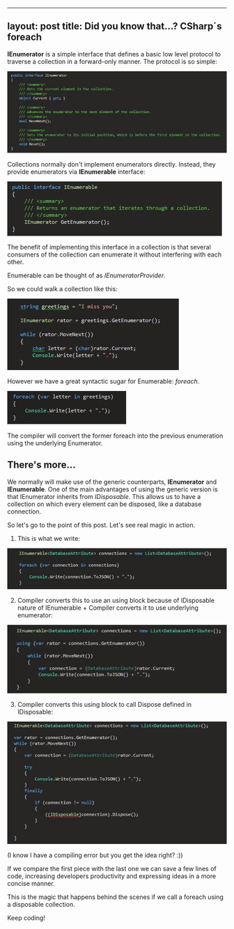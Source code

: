 
---
layout: post
title: Did you know that...? CSharp´s foreach
---

**IEnumerator** is a simple interface that defines a basic low level protocol to traverse a collection in a forward-only manner. The protocol is so simple:

![Image description](/images/foreach/IEnumerator.jpg)

Collections normally don't implement enumerators directly. Instead, they provide enumerators via **IEnumerable** interface:

![Image description](/images/foreach/IEnumerable.jpg)

The benefit of implementing this interface in a collection is that several consumers of the collection can enumerate it without interfering with each other. 

Enumerable can be thought of as _IEnumeratorProvider_.

So we could walk a collection like this:

![Image description](/images/foreach/WalkEnumerator.jpg)

However we have a  great syntactic sugar for Enumerable: *foreach*.

![Image description](/images/foreach/Foreach.jpg)

The compiler will convert the former foreach into the previous enumeration using the underlying Enumerator.

## There's more...

We normally will make use of the generic counterparts, **IEnumerator<T>** and **IEnumerable<T>**.
One of the main advantages of using the generic version is that IEnumerator<T> inherits from *IDisposable*. This allows us to have a collection on which every element can be disposed, like a database connection.

So let's go to the point of this post. Let's see real magic in action.

1. This is what we write:

![Image description](/images/foreach/foreach2.jpg)

2. Compiler converts this to use an using block because of IDisposable nature of IEnumerable + Compiler converts it to use underlying enumerator:

![Image description](/images/foreach/trans1.jpg)

3. Compiler converts this using block to call Dispose defined in IDisposable:

![Image description](/images/foreach/trans2.jpg)

(I know I have a compiling error but you get the idea right? :))

If we compare the first piece with the last one we can save a few lines of code, increasing developers productivity and expressing ideas in a more concise manner.

This is the magic that happens behind the scenes if we call a foreach using a disposable collection.

Keep coding!